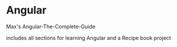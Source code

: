 # Angular
Max's Angular-The-Complete-Guide

includes all sections for learning Angular and a Recipe book project
